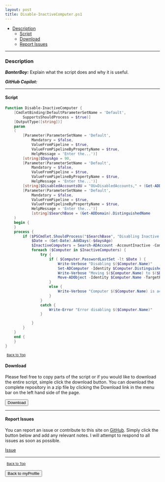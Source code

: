 ```yaml
---
layout: post
title: Disable-InactiveComputer.ps1
---
```


- [Description](#description)
  - [Script](#script)
  - [Download](#download)
  - [Report Issues](#report-issues)

---

### Description

**_BanterBoy:_** Explain what the script does and why it is useful.

**_GitHub Copilot:_**

---

#### Script

```powershell
Function Disable-InactiveComputer {
    [CmdletBinding(DefaultParameterSetName = 'Default',
        SupportsShouldProcess = $true)]
    [OutputType([string])]
    param
    (
        [Parameter(ParameterSetName = 'Default',
            Mandatory = $false,
            ValueFromPipeline = $true,
            ValueFromPipelineByPropertyName = $true,
            HelpMessage = 'Enter the...')]
        [string]$DaysAgo = 90,
        [Parameter(ParameterSetName = 'Default',
            Mandatory = $false,
            ValueFromPipeline = $true,
            ValueFromPipelineByPropertyName = $true,
            HelpMessage = 'Enter the...')]
        [string]$DisabledAccountsOU = "OU=DisabledAccounts," + (Get-ADDomain).DistinguishedName,
        [Parameter(ParameterSetName = 'Default',
            Mandatory = $false,
            ValueFromPipeline = $true,
            ValueFromPipelineByPropertyName = $true,
            HelpMessage = 'Enter the...')]
            [string]$SearchBase = (Get-ADDomain).DistinguishedName
    )
    begin {
    }
    process {
        if ($PSCmdlet.ShouldProcess("$SearchBase", "Disabling Inactive Computers...")) {
            $Date = (Get-Date).AddDays(-$daysAgo)
            $InactiveComputers = Search-ADAccount -AccountInactive -ComputersOnly -SearchBase $SearchBase
            foreach ($Computer in $InactiveComputers) {
                try {
                    if ( $Computer.PasswordLastSet -lt $Date ) {
                        Write-Verbose "Disabling $($Computer.Name)"
                        Set-ADComputer -Identity $Computer.DistinguishedName -Enabled:$false
                        Write-Verbose "Moving $($Computer.Name) to $($DisabledAccountsOU)"
                        Move-ADObject -Identity $Computer.Name -TargetPath $DisabledAccountsOU -Confirm:$false -ErrorAction Continue
                    }
                    else {
                        Write-Verbose "Computer $($Computer.Name) is active"
                    }
                }
                catch {
                    Write-Error "Error disabling $($Computer.Name)"
                }

            }
        }
    }
    end {
    }
}
```

<span style="font-size:11px;"><a href="#"><i class="fas fa-caret-up" aria-hidden="true" style="color: white; margin-right:5px;"></i>Back to Top</a></span>

#### Download

Please feel free to copy parts of the script or if you would like to download the entire script, simple click the download button. You can download the complete repository in a zip file by clicking the Download link in the menu bar on the left hand side of the page.

<button class="btn" type="submit" onclick="window.open('/PowerShell/functions/myProfile/Disable-InactiveComputer.ps1')">
    <i class="fa fa-cloud-download-alt">
    </i>
        Download
</button>

---

#### Report Issues

You can report an issue or contribute to this site on <a href="https://github.com/BanterBoy/scripts-blog/issues">GitHub</a>. Simply click the button below and add any relevant notes. I will attempt to respond to all issues as soon as possible.

<!-- Place this tag where you want the button to render. -->

<a class="github-button" href="https://github.com/BanterBoy/scripts-blog/issues/new?title=Disable-InactiveComputer.ps1&body=There is a problem with this function. Please find details below." data-show-count="true" aria-label="Issue BanterBoy/scripts-blog on GitHub">Issue</a>

---

<span style="font-size:11px;"><a href="#"><i class="fas fa-caret-up" aria-hidden="true" style="color: white; margin-right:5px;"></i>Back to Top</a></span>

<a href="/menu/_pages/myProfile.html">
    <button class="btn">
        <i class='fas fa-reply'>
        </i>
            Back to myProfile
    </button>
</a>

[1]: http://ecotrust-canada.github.io/markdown-toc
[2]: https://github.com/googlearchive/code-prettify
